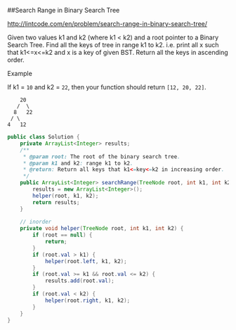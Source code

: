 ##Search Range in Binary Search Tree

http://lintcode.com/en/problem/search-range-in-binary-search-tree/

Given two values k1 and k2 (where k1 < k2) and a root pointer to a Binary Search Tree. Find all the keys of tree in range k1 to k2. i.e. print all x such that k1<=x<=k2 and x is a key of given BST. Return all the keys in ascending order.

Example

If k1 = `10` and k2 = `22`, then your function should return `[12, 20, 22]`.

```
    20
   /  \
  8   22
 / \
4   12
```





```java
public class Solution {
    private ArrayList<Integer> results;
    /**
     * @param root: The root of the binary search tree.
     * @param k1 and k2: range k1 to k2.
     * @return: Return all keys that k1<=key<=k2 in increasing order.
     */
    public ArrayList<Integer> searchRange(TreeNode root, int k1, int k2) {
        results = new ArrayList<Integer>();
        helper(root, k1, k2);
        return results;
    }
    
    // inorder 
    private void helper(TreeNode root, int k1, int k2) {
        if (root == null) {
            return;
        }
        if (root.val > k1) {
            helper(root.left, k1, k2);
        }
        if (root.val >= k1 && root.val <= k2) {
            results.add(root.val);
        }
        if (root.val < k2) {
            helper(root.right, k1, k2);
        }
    }
}
```

